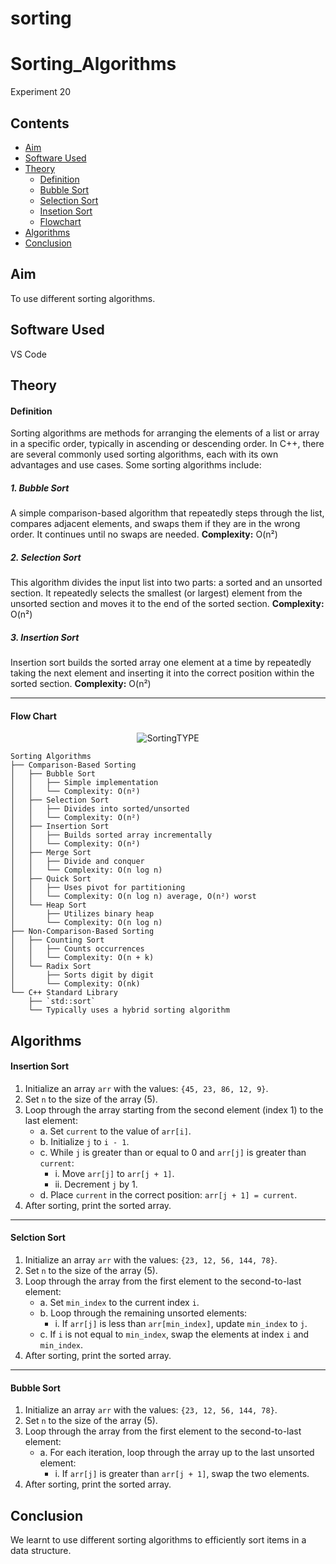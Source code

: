 # sorting
# Sorting_Algorithms
Experiment 20
## Contents
- [Aim](#aim)
- [Software Used](#software-used)
- [Theory](#theory)
  * [Definition](#definition)
  * [Bubble Sort](#bubblesort )
  * [Selection Sort](#selectionsort)
  * [Insetion Sort](#insertionsort)
  * [Flowchart](#flowchart)
- [Algorithms](#algorithms)
- [Conclusion](#conclusion)

## Aim 
To use different sorting algorithms.

## Software Used 
VS Code

## Theory
#### Definition
Sorting algorithms are methods for arranging the elements of a list or array in a specific order, typically in ascending or descending order. In C++, there are several commonly used sorting algorithms, each with its own advantages and use cases. Some sorting algorithms include:

##### 1. Bubble Sort
A simple comparison-based algorithm that repeatedly steps through the list, compares adjacent elements, and swaps them if they are in the wrong order. It continues until no swaps are needed.
**Complexity:** O(n²)

##### 2. Selection Sort
This algorithm divides the input list into two parts: a sorted and an unsorted section. It repeatedly selects the smallest (or largest) element from the unsorted section and moves it to the end of the sorted section.
**Complexity:** O(n²)

##### 3. Insertion Sort
Insertion sort builds the sorted array one element at a time by repeatedly taking the next element and inserting it into the correct position within the sorted section.
**Complexity:** O(n²)  

---
#### Flow Chart

<p align="center">
    <img src="https://github.com/user-attachments/assets/817938fb-6d4e-4c6c-b632-a18e6a0fc46b" alt="SortingTYPE">
</p>

```
Sorting Algorithms
├── Comparison-Based Sorting
│   ├── Bubble Sort
│   │   ├── Simple implementation
│   │   └── Complexity: O(n²)
│   ├── Selection Sort
│   │   ├── Divides into sorted/unsorted
│   │   └── Complexity: O(n²)
│   ├── Insertion Sort
│   │   ├── Builds sorted array incrementally
│   │   └── Complexity: O(n²)
│   ├── Merge Sort
│   │   ├── Divide and conquer
│   │   └── Complexity: O(n log n)
│   ├── Quick Sort
│   │   ├── Uses pivot for partitioning
│   │   └── Complexity: O(n log n) average, O(n²) worst
│   └── Heap Sort
│       ├── Utilizes binary heap
│       └── Complexity: O(n log n)
├── Non-Comparison-Based Sorting
│   ├── Counting Sort
│   │   ├── Counts occurrences
│   │   └── Complexity: O(n + k)
│   └── Radix Sort
│       ├── Sorts digit by digit
│       └── Complexity: O(nk)
└── C++ Standard Library
    ├── `std::sort`
    └── Typically uses a hybrid sorting algorithm
```
## Algorithms

#### Insertion Sort

1. Initialize an array `arr` with the values: `{45, 23, 86, 12, 9}`.
2. Set `n` to the size of the array (5).
3. Loop through the array starting from the second element (index 1) to the last element:
   - a. Set `current` to the value of `arr[i]`.
   - b. Initialize `j` to `i - 1`.
   - c. While `j` is greater than or equal to 0 and `arr[j]` is greater than `current`:
     - i. Move `arr[j]` to `arr[j + 1]`.
     - ii. Decrement `j` by 1.
   - d. Place `current` in the correct position: `arr[j + 1] = current`.
4. After sorting, print the sorted array.

---


#### Selction Sort

1. Initialize an array `arr` with the values: `{23, 12, 56, 144, 78}`.
2. Set `n` to the size of the array (5).
3. Loop through the array from the first element to the second-to-last element:
   - a. Set `min_index` to the current index `i`.
   - b. Loop through the remaining unsorted elements:
     - i. If `arr[j]` is less than `arr[min_index]`, update `min_index` to `j`.
   - c. If `i` is not equal to `min_index`, swap the elements at index `i` and `min_index`.
4. After sorting, print the sorted array.

---


#### Bubble Sort

1. Initialize an array `arr` with the values: `{23, 12, 56, 144, 78}`.
2. Set `n` to the size of the array (5).
3. Loop through the array from the first element to the second-to-last element:
   - a. For each iteration, loop through the array up to the last unsorted element:
     - i. If `arr[j]` is greater than `arr[j + 1]`, swap the two elements.
4. After sorting, print the sorted array.




## Conclusion
We learnt to use different sorting algorithms to efficiently sort items in a data structure.
